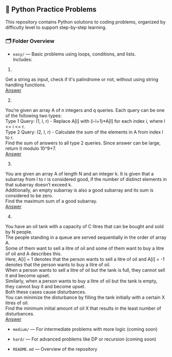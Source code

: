 
## 🐍 Python Practice Problems

This repository contains Python solutions to coding problems, organized by difficulty level to support step-by-step learning.

### 🗂️ Folder Overview

* `easy/` — Basic problems using loops, conditions, and lists.  
  Includes:

1.  
Get a string as input, check if it's palindrome or not, without using string handling functions.  
[Answer](easy/fizzbuzz.py)

2.  
You’re given an array A of n integers and q queries. Each query can be one of the following two types:  
Type 1 Query: (1, l, r) - Replace A[i] with (i-l+1)*A[l] for each index i, where l <= i <= r.  
Type 2 Query: (2, l, r) - Calculate the sum of the elements in A from index l to r.  
Find the sum of answers to all type 2 queries. Since answer can be large, return it modulo 10^9+7.  
[Answer](easy/p1.py)

3.  
You are given an array A of length N and an integer k. It is given that a subarray from l to r is considered good, if the number of distinct elements in that subarray doesn’t exceed k.  
Additionally, an empty subarray is also a good subarray and its sum is considered to be zero.  
Find the maximum sum of a good subarray.  
[Answer](easy/p2.py)

4.  
You have an oil tank with a capacity of C litres that can be bought and sold by N people.  
The people standing in a queue are served sequentially in the order of array A.  
Some of them want to sell a litre of oil and some of them want to buy a litre of oil and A describes this.  
Here, A[i] = 1 denotes that the person wants to sell a litre of oil and A[i] = -1 denotes that the person wants to buy a litre of oil.  
When a person wants to sell a litre of oil but the tank is full, they cannot sell it and become upset.  
Similarly, when a person wants to buy a litre of oil but the tank is empty, they cannot buy it and become upset.  
Both these cases cause disturbances.  
You can minimize the disturbance by filling the tank initially with a certain X litres of oil.  
Find the minimum initial amount of oil X that results in the least number of disturbances.  
[Answer](easy/p3.py)


      

* `medium/` — For intermediate problems with more logic (coming soon)

* `hard/` — For advanced problems like DP or recursion (coming soon)

* `README.md` — Overview of the repository

